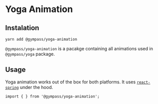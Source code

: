 # Yoga Animation

## Instalation

```
yarn add @gympass/yoga-animation
```

`@gympass/yoga-animation` is a pacakge containing all animations used in
`@gympass/yoga` package.

## Usage

Yoga animation works out of the box for both platforms. It uses
[`react-spring`](https://www.react-spring.io/) under the hood.

```
import { } from '@gympass/yoga-animation';
```

